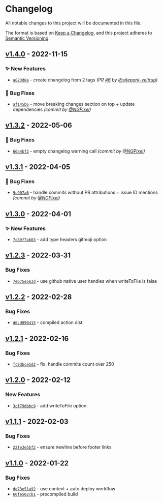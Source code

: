 # Changelog
All notable changes to this project will be documented in this file.

The format is based on [Keep a Changelog](https://keepachangelog.com/en/1.0.0/),
and this project adheres to [Semantic Versioning](https://semver.org/spec/v2.0.0.html).

## [v1.4.0] - 2022-11-15
### :sparkles: New Features
- [`a823d8a`](https://github.com/requarks/changelog-action/commit/a823d8ad176c08b3ceffaab28035dcc37be7f43e) - create changelog from 2 tags *(PR [#6](https://github.com/requarks/changelog-action/pull/6) by [@sitepark-veltrup](https://github.com/sitepark-veltrup))*

### :bug: Bug Fixes
- [`af145b6`](https://github.com/requarks/changelog-action/commit/af145b6f6d1fa8b857e497c91b3120cec8c1ef36) - move breaking changes section on top + update dependencies *(commit by [@NGPixel](https://github.com/NGPixel))*


## [v1.3.2] - 2022-05-06
### :bug: Bug Fixes
- [`66a4bf2`](https://github.com/requarks/changelog-action/commit/66a4bf2663a93f4271c97e78ec54859e0b40ff95) - empty changelog warning call *(commit by [@NGPixel](https://github.com/NGPixel))*


## [v1.3.1] - 2022-04-05
### :bug: Bug Fixes
- [`9c907a6`](https://github.com/requarks/changelog-action/commit/9c907a6f903e86d4591813cbf8c20b94797c7c70) - handle commits without PR attributions + issue ID mentions *(commit by [@NGPixel](https://github.com/NGPixel))*


## [v1.3.0] - 2022-04-01
### :sparkles: New Features
- [`7c89f7ab83`](https://github.com/Requarks/changelog-action/commit/7c89f7ab832998bbd4875c40b8b90a31aac1e398) - add type headers gitmoji option

## [v1.2.3] - 2022-03-31
### Bug Fixes
- [`7e675e563d`](https://github.com/Requarks/changelog-action/commit/7e675e563d4b3d6acbd444970ef9f8f13485b130) - use github native user handles when writeToFile is false

## [v1.2.2] - 2022-02-28
### Bug Fixes
- [`d6cd890415`](https://github.com/Requarks/changelog-action/commit/d6cd890415380a3392c700513b75145485d6c9b8) - compiled action dist

## [v1.2.1] - 2022-02-16
### Bug Fixes
- [`fc9dbce5d2`](https://github.com/Requarks/changelog-action/commit/fc9dbce5d2c2d9f2bb2a8160369c15017fda74e0) - fix: handle commits count over 250

## [v1.2.0] - 2022-02-12
### New Features
- [`3cf79dbbc9`](https://github.com/Requarks/changelog-action/commit/3cf79dbbc9c2343041681314f61f478e24191e4b) - add writeToFile option


## [v1.1.1] - 2022-02-03
### Bug Fixes
- [`22fe3e5bf2`](https://github.com/Requarks/changelog-action/commit/22fe3e5bf2205d243761cbfec6c7d5c90d897051) - ensure newline before footer links


## [v1.1.0] - 2022-01-22
### Bug Fixes
- [`de73e51a92`](https://github.com/Requarks/changelog-action/commit/de73e51a9227ef957d16ed17b22650582298ca7d) - use context + auto deploy workflow
- [`60fe502cb1`](https://github.com/Requarks/changelog-action/commit/60fe502cb1bbe8d74e3e1ed7540f636506c1d7c9) - precompiled build

[v1.1.0]: https://github.com/Requarks/changelog-action/compare/v1.0.0...v1.1.0
[v1.1.1]: https://github.com/Requarks/changelog-action/compare/v1.1.0...v1.1.1
[v1.2.0]: https://github.com/Requarks/changelog-action/compare/v1.1.1...v1.2.0
[v1.2.1]: https://github.com/Requarks/changelog-action/compare/v1.2.0...v1.2.1
[v1.2.2]: https://github.com/Requarks/changelog-action/compare/v1.2.1...v1.2.2
[v1.2.3]: https://github.com/Requarks/changelog-action/compare/v1.2.2...v1.2.3
[v1.3.0]: https://github.com/Requarks/changelog-action/compare/v1.2.3...v1.3.0

[v1.3.1]: https://github.com/requarks/changelog-action/compare/v1.3.0...v1.3.1
[v1.3.2]: https://github.com/requarks/changelog-action/compare/v1.3.1...v1.3.2
[v1.4.0]: https://github.com/requarks/changelog-action/compare/v1.3.2...v1.4.0